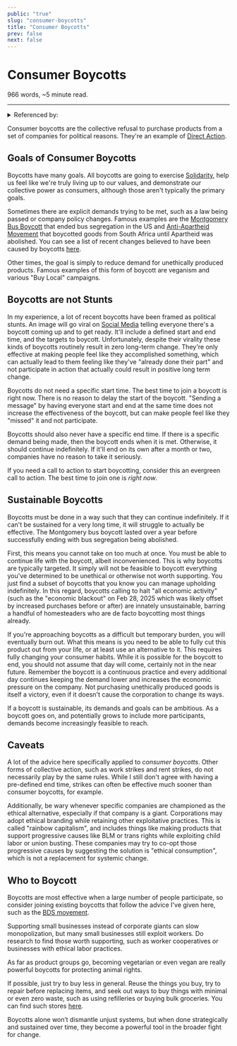 ```yaml
---
public: "true"
slug: "consumer-boycotts"
title: "Consumer Boycotts"
prev: false
next: false
---
```

<script setup>
import { data } from '../../git.data.ts';
import { useData } from 'vitepress';
const pageData = useData();
</script>
<h1 class="p-name">Consumer Boycotts</h1>
<p>966 words, ~5 minute read. <span v-html="data[`site/${pageData.page.value.relativePath}`]" /></p>
<hr/>

<details><summary>Referenced by:</summary><a href="/garden/solidarity/index.md">Solidarity</a></details>

Consumer boycotts are the collective refusal to purchase products from a set of companies for political reasons. They're an example of [Direct Action](/garden/direct-action/index.md).

## Goals of Consumer Boycotts

Boycotts have many goals. All boycotts are going to exercise [Solidarity](/garden/solidarity/index.md), help us feel like we're truly living up to our values, and demonstrate our collective power as consumers, although those aren't typically the primary goals.

Sometimes there are explicit demands trying to be met, such as a law being passed or company policy changes. Famous examples are the [Montgomery Bus Boycott](https://kinginstitute.stanford.edu/montgomery-bus-boycott) that ended bus segregation in the US and [Anti-Apartheid Movement](https://www.aamarchives.org/campaigns/boycott.html) that boycotted goods from South Africa until Apartheid was abolished. You can see a list of recent changes believed to have been caused by boycotts [here](https://www.ethicalconsumer.org/ethicalcampaigns/boycotts/history-successful-boycotts).

Other times, the goal is simply to reduce demand for unethically produced products. Famous examples of this form of boycott are veganism and various "Buy Local" campaigns.

## Boycotts are not Stunts

In my experience, a lot of recent boycotts have been framed as political stunts. An image will go viral on [Social Media](/garden/social-media/index.md) telling everyone there's a boycott coming up and to get ready. It'll include a defined start and end time, and the targets to boycott. Unfortunately, despite their virality these kinds of boycotts routinely result in zero long-term change. They're only effective at making people feel like they accomplished something, which can actually lead to them feeling like they've "already done their part" and not participate in action that actually could result in positive long term change.

Boycotts do not need a specific start time. The best time to join a boycott is right now. There is no reason to delay the start of the boycott. "Sending a message" by having everyone start and end at the same time does not increase the effectiveness of the boycott, but can make people feel like they "missed" it and not participate.

Boycotts should also never have a specific end time. If there is a specific demand being made, then the boycott ends when it is met. Otherwise, it should continue indefinitely. If it'll end on its own after a month or two, companies have no reason to take it seriously.

If you need a call to action to start boycotting, consider this an evergreen call to action. The best time to join one is _right now_.

## Sustainable Boycotts

Boycotts must be done in a way such that they can continue indefinitely. If it can't be sustained for a very long time, it will struggle to actually be effective. The Montgomery bus boycott lasted over a year before successfully ending with bus segregation being abolished.

First, this means you cannot take on too much at once. You must be able to continue life with the boycott, albeit inconvenienced. This is why boycotts are typically targeted. It simply will not be feasible to boycott everything you've determined to be unethical or otherwise not worth supporting. You just find a subset of boycotts that you know you can manage upholding indefinitely. In this regard, boycotts calling to halt "all economic activity" (such as the "economic blackout" on Feb 28, 2025 which was likely offset by increased purchases before or after) are innately unsustainable, barring a handful of homesteaders who are de facto boycotting most things already.

If you're approaching boycotts as a difficult but temporary burden, you will eventually burn out. What this means is you need to be able to fully cut this product out from your life, or at least use an alternative to it. This requires fully changing your consumer habits. While it is possible for the boycott to end, you should not assume that day will come, certainly not in the near future. Remember the boycott is a continuous practice and every additional day continues keeping the demand lower and increases the economic pressure on the company. Not purchasing unethically produced goods is itself a victory, even if it doesn't cause the corporation to change its ways.

If a boycott is sustainable, its demands and goals can be ambitious. As a boycott goes on, and potentially grows to include more participants, demands become increasingly feasible to reach.

## Caveats

A lot of the advice here specifically applied to _consumer boycotts_. Other forms of collective action, such as work strikes and rent strikes, do not necessarily play by the same rules. While I still don't agree with having a pre-defined end time, strikes can often be effective much sooner than consumer boycotts, for example.

Additionally, be wary whenever specific companies are championed as the ethical alternative, especially if that company is a giant. Corporations may adopt ethical branding while retaining other exploitative practices. This is called "rainbow capitalism", and includes things like making products that support progressive causes like BLM or trans rights while exploiting child labor or union busting. These companies may try to co-opt those progressive causes by suggesting the solution is "ethical consumption", which is not a replacement for systemic change.

## Who to Boycott

Boycotts are most effective when a large number of people participate, so consider joining existing boycotts that follow the advice I've given here, such as the [BDS movement](https://bdsmovement.net/get-involved/what-to-boycott).

Supporting small businesses instead of corporate giants can slow monopolization, but many small businesses still exploit workers. Do research to find those worth supporting, such as worker cooperatives or businesses with ethical labor practices.

As far as product groups go, becoming vegetarian or even vegan are really powerful boycotts for protecting animal rights.

If possible, just try to buy less in general. Reuse the things you buy, try to repair before replacing items, and seek out ways to buy things with minimal or even zero waste, such as using refilleries or buying bulk groceries. You can find such stores [here](https://www.litterless.com/wheretoshop).

Boycotts alone won’t dismantle unjust systems, but when done strategically and sustained over time, they become a powerful tool in the broader fight for change.